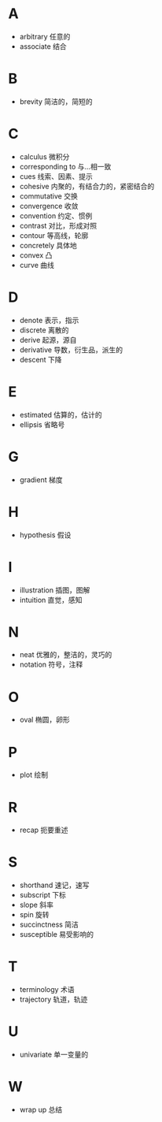 # A
- arbitrary 任意的
- associate 结合

# B
- brevity 简洁的，简短的

# C
- calculus 微积分
- corresponding to 与...相一致
- cues 线索、因素、提示
- cohesive 内聚的，有结合力的，紧密结合的
- commutative 交换
- convergence 收敛	
- convention 约定、惯例
- contrast 对比，形成对照
- contour 等高线，轮廓
- concretely 具体地
- convex 凸
- curve 曲线

# D
- denote 表示，指示
- discrete 离散的
- derive 起源，源自
- derivative 导数，衍生品，派生的
- descent 下降

# E
- estimated 估算的，估计的
- ellipsis 省略号

# G
- gradient 梯度

# H
- hypothesis 假设

# I
- illustration 插图，图解
- intuition 直觉，感知


# N
- neat 优雅的，整洁的，灵巧的
- notation 符号，注释

# O
- oval 椭圆，卵形


# P
- plot 绘制

# R
- recap 扼要重述

# S
- shorthand 速记，速写
- subscript 下标
- slope 斜率
- spin 旋转
- succinctness 简洁
- susceptible 易受影响的

# T
- terminology 术语
- trajectory 轨道，轨迹

# U
- univariate 单一变量的

# W
- wrap up 总结

